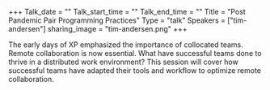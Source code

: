 +++
Talk_date = ""
Talk_start_time = ""
Talk_end_time = ""
Title = "Post Pandemic Pair Programming Practices"
Type = "talk"
Speakers = ["tim-andersen"]
sharing_image = "tim-andersen.png"
+++

The early days of XP emphasized the importance of collocated teams. Remote collaboration is now essential. What have successful teams done to thrive in a distributed work environment? This session will cover how successful teams have adapted their tools and workflow to optimize remote collaboration.
